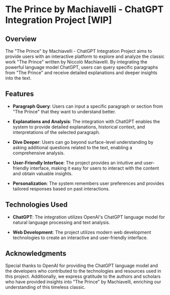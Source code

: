 # The Prince by Machiavelli - ChatGPT Integration Project [WIP]

## Overview

The "The Prince" by Machiavelli - ChatGPT Integration Project aims to provide users with an interactive platform to explore and analyze the classic work "The Prince" written by Niccolò Machiavelli. By integrating the powerful language model ChatGPT, users can query specific paragraphs from "The Prince" and receive detailed explanations and deeper insights into the text.

## Features

- **Paragraph Query**: Users can input a specific paragraph or section from "The Prince" that they want to understand better.

- **Explanations and Analysis**: The integration with ChatGPT enables the system to provide detailed explanations, historical context, and interpretations of the selected paragraph.

- **Dive Deeper**: Users can go beyond surface-level understanding by asking additional questions related to the text, enabling a comprehensive analysis.

- **User-Friendly Interface**: The project provides an intuitive and user-friendly interface, making it easy for users to interact with the content and obtain valuable insights.

- **Personalization**: The system remembers user preferences and provides tailored responses based on past interactions.

## Technologies Used

- **ChatGPT**: The integration utilizes OpenAI's ChatGPT language model for natural language processing and text analysis.

- **Web Development**: The project utilizes modern web development technologies to create an interactive and user-friendly interface.

## Acknowledgments

Special thanks to OpenAI for providing the ChatGPT language model and the developers who contributed to the technologies and resources used in this project. Additionally, we express gratitude to the authors and scholars who have provided insights into "The Prince" by Machiavelli, enriching our understanding of this timeless classic.
